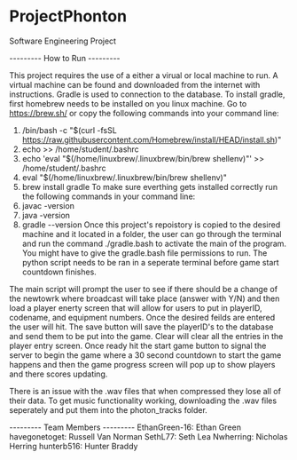 # ProjectPhonton
Software Engineering Project 

--------- How to Run ---------

This project requires the use of a either a virual or local machine to run. A virtual machine can be found and downloaded from the internet with instructions. Gradle is used to connection to the database. To install gradle, first homebrew needs to be installed on you linux machine. Go to https://brew.sh/ or copy the following commands into your command line:
1. /bin/bash -c "$(curl -fsSL https://raw.githubusercontent.com/Homebrew/install/HEAD/install.sh)"
2. echo >> /home/student/.bashrc
3. echo 'eval "$(/home/linuxbrew/.linuxbrew/bin/brew shellenv)"' >> /home/student/.bashrc
4. eval "$(/home/linuxbrew/.linuxbrew/bin/brew shellenv)"
5. brew install gradle
To make sure everthing gets installed correctly run the following commands in your command line:
1. javac -version
2. java -version
3. gradle --version
Once this project's repoistory is copied to the desired machine and it located in a folder, the user can go through the terminal and run the command ./gradle.bash to activate the main of the program. You might have to give the gradle.bash file permissions to run. The python script needs to be ran in a seperate terminal before game start countdown finishes.

The main script will prompt the user to see if there should be a change of the newtowrk where broadcast will take place (answer with Y/N) and then load a player enerty screen that will allow for users to put in playerID, codename, and equipment numbers. Once the desired feilds are entered the user will hit. The save button will save the playerID's to the database and send them to be put into the game. Clear will clear all the entries in the player entry screen. Once ready hit the start game button to signal the server to begin the game where a 30 second countdown to start the game happens and then the game progress screen will pop up to show players and there scores updating.

There is an issue with the .wav files that when compressed they lose all of their data. To get music functionality working, downloading the .wav files seperately and put them into the photon_tracks folder.



--------- Team Members ---------
EthanGreen-16:       Ethan Green
havegonetoget:       Russell Van Norman
SethL77:             Seth Lea
Nwherring:           Nicholas Herring
hunterb516:          Hunter Braddy


